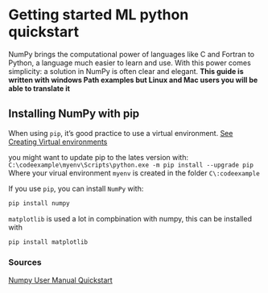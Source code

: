 # Getting started ML python quickstart

NumPy brings the computational power of languages like C and Fortran to Python, a language much easier to learn and use. With this power comes simplicity: a solution in NumPy is often clear and elegant.
**This guide is written with windows Path examples but Linux and Mac users you will be able to translate it**

## Installing NumPy with pip

When using `pip`, it’s good practice to use a virtual environment. [See Creating Virtual environments](https://blog.skillsoft-demo.net/blog/python-virtenv/)

you might want to update pip to the lates version with: `C:\codeexample\myenv\Scripts\python.exe -m pip install --upgrade pip`
Where your virual environment `myenv` is created in the folder `C\:codeexample`

If you use `pip`, you can install `NumPy` with:

```bash
pip install numpy
```

`matplotlib` is used a lot in compbination with numpy, this can be installed with

```bash
pip install matplotlib
```











### Sources
[Numpy User Manual Quickstart](https://numpy.org/doc/stable/user/quickstart.html) 